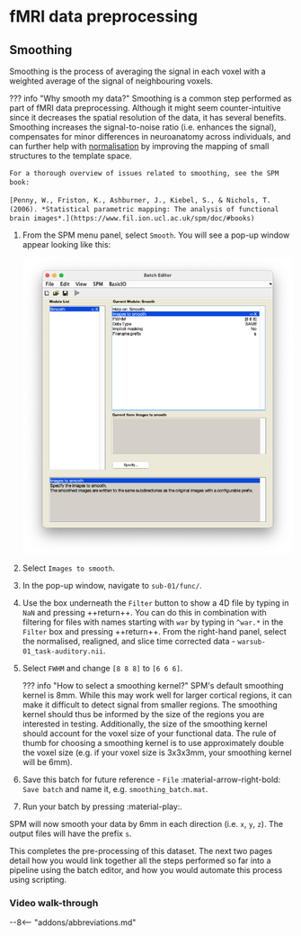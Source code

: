 # fMRI data preprocessing

## Smoothing

Smoothing is the process of averaging the signal in each voxel with a weighted average of the signal of neighbouring voxels. 

??? info "Why smooth my data?" 
    Smoothing is a common step performed as part of fMRI data preprocessing. Although it might seem counter-intuitive since it decreases the spatial resolution of the data, it has several benefits. Smoothing increases the signal-to-noise ratio (i.e. enhances the signal), compensates for minor differences in neuroanatomy across individuals, and can further help with [normalisation](./normalisation.md) by improving the mapping of small structures to the template space. 

    For a thorough overview of issues related to smoothing, see the SPM book:

    [Penny, W., Friston, K., Ashburner, J., Kiebel, S., & Nichols, T. (2006). *Statistical parametric mapping: The analysis of functional brain images*.](https://www.fil.ion.ucl.ac.uk/spm/doc/#books)

1. From the SPM menu panel, select `Smooth`. You will see a pop-up window appear looking like this:

    ![](../../../../assets/figures/smoothing_batch.png)

2. Select `Images to smooth`.
3. In the pop-up window, navigate to `sub-01/func/`.
4. Use the box underneath the `Filter` button to show a 4D file by typing in `NaN` and pressing ++return++. You can do this in combination with filtering for files with names starting with `war` by typing in `^war.*` in the `Filter` box and pressing ++return++. From the right-hand panel, select the normalised, realigned, and slice time corrected data - `warsub-01_task-auditory.nii`. 
5. Select `FWHM` and change `[8 8 8]` to `[6 6 6]`. 

    ??? info "How to select a smoothing kernel?"
        SPM's default smoothing kernel is 8mm. While this may work well for larger cortical regions, it can make it difficult to detect signal from smaller regions. The smoothing kernel should thus be informed by the size of the regions you are interested in testing. Additionally, the size of the smoothing kernel should account for the voxel size of your functional data. The rule of thumb for choosing a smoothing kernel is to use approximately double the voxel size (e.g. if your voxel size is 3x3x3mm, your smoothing kernel will be 6mm). 

6. Save this batch for future reference - `File` :material-arrow-right-bold: `Save batch` and name it, e.g. `smoothing_batch.mat`.
7. Run your batch by pressing :material-play:.

SPM will now smooth your data by 6mm in each direction (i.e. `x`, `y`, `z`). The output files will have the prefix `s`.

This completes the pre-processing of this dataset. The next two pages detail how you would link together all the steps performed so far into a pipeline using the batch editor, and how you would automate this process using scripting.

### Video walk-through

--8<-- "addons/abbreviations.md"
